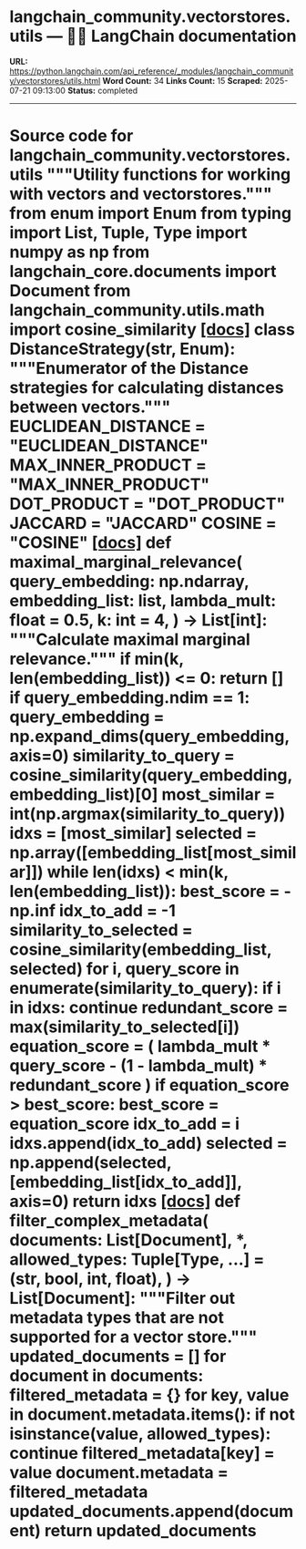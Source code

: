 # langchain_community.vectorstores.utils — 🦜🔗 LangChain  documentation

**URL:** https://python.langchain.com/api_reference/_modules/langchain_community/vectorstores/utils.html
**Word Count:** 34
**Links Count:** 15
**Scraped:** 2025-07-21 09:13:00
**Status:** completed

---

# Source code for langchain\_community.vectorstores.utils               """Utility functions for working with vectors and vectorstores."""          from enum import Enum     from typing import List, Tuple, Type          import numpy as np     from langchain_core.documents import Document          from langchain_community.utils.math import cosine_similarity                              [[docs]](https://python.langchain.com/api_reference/community/vectorstores/langchain_community.vectorstores.utils.DistanceStrategy.html#langchain_community.vectorstores.utils.DistanceStrategy)     class DistanceStrategy(str, Enum):         """Enumerator of the Distance strategies for calculating distances         between vectors."""              EUCLIDEAN_DISTANCE = "EUCLIDEAN_DISTANCE"         MAX_INNER_PRODUCT = "MAX_INNER_PRODUCT"         DOT_PRODUCT = "DOT_PRODUCT"         JACCARD = "JACCARD"         COSINE = "COSINE"                                             [[docs]](https://python.langchain.com/api_reference/community/vectorstores/langchain_community.vectorstores.utils.maximal_marginal_relevance.html#langchain_community.vectorstores.utils.maximal_marginal_relevance)     def maximal_marginal_relevance(         query_embedding: np.ndarray,         embedding_list: list,         lambda_mult: float = 0.5,         k: int = 4,     ) -> List[int]:         """Calculate maximal marginal relevance."""         if min(k, len(embedding_list)) <= 0:             return []         if query_embedding.ndim == 1:             query_embedding = np.expand_dims(query_embedding, axis=0)         similarity_to_query = cosine_similarity(query_embedding, embedding_list)[0]         most_similar = int(np.argmax(similarity_to_query))         idxs = [most_similar]         selected = np.array([embedding_list[most_similar]])         while len(idxs) < min(k, len(embedding_list)):             best_score = -np.inf             idx_to_add = -1             similarity_to_selected = cosine_similarity(embedding_list, selected)             for i, query_score in enumerate(similarity_to_query):                 if i in idxs:                     continue                 redundant_score = max(similarity_to_selected[i])                 equation_score = (                     lambda_mult * query_score - (1 - lambda_mult) * redundant_score                 )                 if equation_score > best_score:                     best_score = equation_score                     idx_to_add = i             idxs.append(idx_to_add)             selected = np.append(selected, [embedding_list[idx_to_add]], axis=0)         return idxs                                             [[docs]](https://python.langchain.com/api_reference/community/vectorstores/langchain_community.vectorstores.utils.filter_complex_metadata.html#langchain_community.vectorstores.utils.filter_complex_metadata)     def filter_complex_metadata(         documents: List[Document],         *,         allowed_types: Tuple[Type, ...] = (str, bool, int, float),     ) -> List[Document]:         """Filter out metadata types that are not supported for a vector store."""         updated_documents = []         for document in documents:             filtered_metadata = {}             for key, value in document.metadata.items():                 if not isinstance(value, allowed_types):                     continue                 filtered_metadata[key] = value                  document.metadata = filtered_metadata             updated_documents.append(document)              return updated_documents